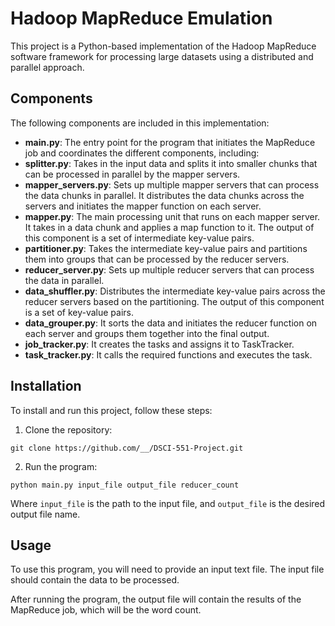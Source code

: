 # Hadoop MapReduce Emulation

This project is a Python-based implementation of the Hadoop MapReduce software framework for processing large datasets using a distributed and parallel approach.

## Components

The following components are included in this implementation:

- **main.py**: The entry point for the program that initiates the MapReduce job and coordinates the different components, including:
- **splitter.py**: Takes in the input data and splits it into smaller chunks that can be processed in parallel by the mapper servers.
- **mapper_servers.py**: Sets up multiple mapper servers that can process the data chunks in parallel. It distributes the data chunks across the servers and initiates the mapper function on each server. 
- **mapper.py**: The main processing unit that runs on each mapper server. It takes in a data chunk and applies a map function to it. The output of this component is a set of intermediate key-value pairs.
- **partitioner.py**: Takes the intermediate key-value pairs and partitions them into groups that can be processed by the reducer servers.
- **reducer_server.py**: Sets up multiple reducer servers that can process the data in parallel.
- **data_shuffler.py**: Distributes the intermediate key-value pairs across the reducer servers based on the partitioning. The output of this component is a set of key-value pairs.
- **data_grouper.py**: It sorts the data and initiates the reducer function on each server and groups them together into the final output.
- **job_tracker.py**: It creates the tasks and assigns it to TaskTracker.
- **task_tracker.py**: It calls the required functions and executes the task.


## Installation

To install and run this project, follow these steps:

1. Clone the repository:

`git clone https://github.com/__/DSCI-551-Project.git`

2. Run the program:

`python main.py input_file output_file reducer_count`

Where `input_file` is the path to the input file, and `output_file` is the desired output file name.

## Usage

To use this program, you will need to provide an input text file. The input file should contain the data to be processed.

After running the program, the output file will contain the results of the MapReduce job, which will be the word count.



